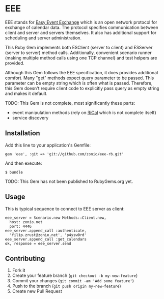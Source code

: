 # EEE

EEE stands for [Easy Event Exchange][eee] which is an open network
protocol for exchange of calendar data.  The protocol specifies
communication between client and server and servers themselves.  It
also has additional support for scheduling and server administration.

This Ruby Gem implements both ESClient (server to client) and ESServer
(server to server) method calls.  Additionally, convenient scenario
runner (making multiple method calls using one TCP channel) and test
helpers are provided.

Although this Gem follows the EEE specification, it does provides
additional comfort.  Many "get" methods expect query parameter to be
passed.  This parameter can be empty string which is often what is
passed.  Therefore, this Gem doesn't require client code to explicitly
pass query as empty string and makes it default.

TODO: This Gem is not complete, most significantly these parts:
- event manipulation methods (rely on [RiCal][] which is not complete itself)
- service discovery

## Installation

Add this line to your application's Gemfile:

    gem 'eee', :git => 'git://github.com/zonio/eee-rb.git'

And then execute:

    $ bundle

TODO: This Gem has not been published to RubyGems.org yet.

## Usage

This is typical sequence to connect to EEE server as client:

    eee_server = Scenario.new Methods::Client.new,
      host: zonio.net
      port: 4446
    eee_server.append_call :authenticate,
      'filip.zrust@zonio.net', 'p4ssw0rd'
    eee_server.append_call :get_calendars
    ok, response = eee_server.send

## Contributing

1. Fork it
2. Create your feature branch (`git checkout -b my-new-feature`)
3. Commit your changes (`git commit -am 'Add some feature'`)
4. Push to the branch (`git push origin my-new-feature`)
5. Create new Pull Request

[eee]: http://zonio.net/confluence/display/3E/Easy+Event+Exchange+protocol+specification "Easy Event Exchange protocol specification"
[rical]: http://ri-cal.rubyforge.org "iCalendar for Ruby"
